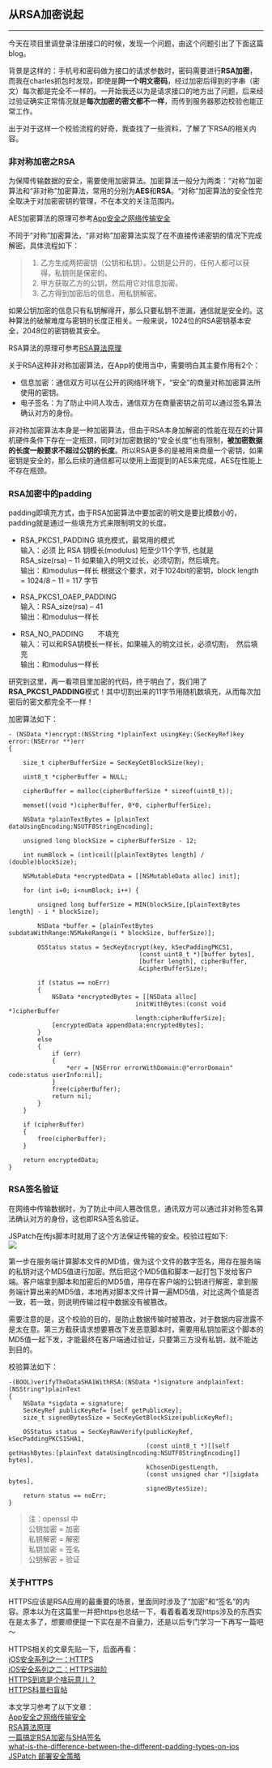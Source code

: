 从RSA加密说起
---  
---  
今天在项目里调登录注册接口的时候，发现一个问题，由这个问题引出了下面这篇blog。  

背景是这样的：手机号和密码做为接口的请求参数时，密码需要进行**RSA加密**，而我在charles抓包时发现，即使是**同一个明文密码**，经过加密后得到的字串（密文）每次都是完全不一样的。一开始我还以为是请求接口的地方出了问题，后来经过验证确实正常情况就是**每次加密的密文都不一样**，而传到服务器那边校验也能正常工作。  

出于对于这样一个校验流程的好奇，我查找了一些资料，了解了下RSA的相关内容。  

### 非对称加密之RSA  
为保障传输数据的安全，需要使用加密算法。加密算法一般分为两类：“对称”加密算法和“非对称”加密算法，常用的分别为**AES**和**RSA**。“对称”加密算法的安全性完全取决于对加密密钥的管理，不在本文的关注范围内。

AES加密算法的原理可参考[App安全之网络传输安全](http://mrpeak.cn/blog/encrypt/)  

不同于“对称”加密算法，“非对称”加密算法实现了在不直接传递密钥的情况下完成解密。具体流程如下：

>1. 乙方生成两把密钥（公钥和私钥）。公钥是公开的，任何人都可以获得，私钥则是保密的。
>2. 甲方获取乙方的公钥，然后用它对信息加密。
>3. 乙方得到加密后的信息，用私钥解密。

如果公钥加密的信息只有私钥解得开，那么只要私钥不泄漏，通信就是安全的。这种算法的破解难度与密钥的长度正相关。一般来说，1024位的RSA密钥基本安全，2048位的密钥极其安全。

RSA算法的原理可参考[RSA算法原理](http://www.ruanyifeng.com/blog/2013/06/rsa_algorithm_part_one.html)

关于RSA这种非对称加密算法，在App的使用当中，需要明白其主要作用有2个：

- 信息加密：通信双方可以在公开的网络环境下，“安全”的商量对称加密算法所使用的密钥。
- 电子签名：为了防止中间人攻击，通信双方在商量密钥之前可以通过签名算法确认对方的身份。

非对称加密算法本身是一种加密算法，但由于RSA本身加解密的性能在现在的计算机硬件条件下存在一定瓶颈，同时对加密数据的“安全长度”也有限制，**被加密数据的长度一般要求不超过公钥的长度**。所以RSA更多的是被用来商量一个密钥，如果密钥是安全的，那么后续的通信都可以使用上面提到的AES来完成，AES在性能上不存在瓶颈。

### RSA加密中的padding
padding即填充方式，由于RSA加密算法中要加密的明文是要比模数小的，padding就是通过一些填充方式来限制明文的长度。

- RSA_PKCS1_PADDING 填充模式，最常用的模式  
输入：必须 比 RSA 钥模长(modulus) 短至少11个字节, 也就是　RSA_size(rsa) – 11 如果输入的明文过长，必须切割，然后填充。  
输出：和modulus一样长
根据这个要求，对于1024bit的密钥，block length = 1024/8 – 11 = 117 字节

- RSA_PKCS1_OAEP_PADDING  
输入：RSA_size(rsa) – 41  
输出：和modulus一样长

- RSA_NO_PADDING　　不填充  
输入：可以和RSA钥模长一样长，如果输入的明文过长，必须切割，　然后填充  
输出：和modulus一样长  

研究到这里，再一看项目里加密的代码，终于明白了，我们用了**RSA_PKCS1_PADDING**模式！其中切割出来的11字节用随机数填充，从而每次加密后的密文都完全不一样！  

加密算法如下：  

    - (NSData *)encrypt:(NSString *)plainText usingKey:(SecKeyRef)key error:(NSError **)err
    {

        size_t cipherBufferSize = SecKeyGetBlockSize(key);

        uint8_t *cipherBuffer = NULL;

        cipherBuffer = malloc(cipherBufferSize * sizeof(uint8_t));

        memset((void *)cipherBuffer, 0*0, cipherBufferSize);

        NSData *plainTextBytes = [plainText dataUsingEncoding:NSUTF8StringEncoding];

        unsigned long blockSize = cipherBufferSize - 12;

        int numBlock = (int)ceil([plainTextBytes length] / (double)blockSize);

        NSMutableData *encryptedData = [[NSMutableData alloc] init];

        for (int i=0; i<numBlock; i++) {

            unsigned long bufferSize = MIN(blockSize,[plainTextBytes length] - i * blockSize);

            NSData *buffer = [plainTextBytes subdataWithRange:NSMakeRange(i * blockSize, bufferSize)];

            OSStatus status = SecKeyEncrypt(key, kSecPaddingPKCS1,
                                        (const uint8_t *)[buffer bytes],
                                        [buffer length], cipherBuffer,
                                        &cipherBufferSize);

            if (status == noErr)
            {
                NSData *encryptedBytes = [[NSData alloc]
                                       initWithBytes:(const void *)cipherBuffer
                                       length:cipherBufferSize];
                [encryptedData appendData:encryptedBytes];
            }
            else
            {
                if (err)
                {
                    *err = [NSError errorWithDomain:@"errorDomain" code:status userInfo:nil];
                }
                free(cipherBuffer);
                return nil;
            }
        }

        if (cipherBuffer)
        {
            free(cipherBuffer);
        }

        return encryptedData;
    }


### RSA签名验证  
在网络中传输数据时，为了防止中间人篡改信息，通讯双方可以通过非对称签名算法确认对方的身份，这也即RSA签名验证。  

JSPatch在传js脚本时就用了这个方法保证传输的安全。校验过程如下:  
![  ](https://github.com/simonleo/devlog/blob/master/sources/JSPatchSecurity.png?raw=true)  

第一步在服务端计算脚本文件的MD值，做为这个文件的数字签名，用存在服务端的私钥对这个MD5值进行加密。然后把这个MD5值和脚本一起打包下发给客户端。客户端拿到脚本和加密后的MD5值，用存在客户端的公钥进行解密，拿到服务端计算出来的MD5值，本地再对脚本文件计算一遍MD5值，对比这两个值是否一致，若一致，则说明传输过程中数据没有被篡改。  

需要注意的是，这个校验的目的，是防止数据传输时被篡改，对于数据内容泄露不是太在意。第三方截获请求想要篡改下发恶意脚本时，需要用私钥加密这个脚本的MD5值一起下发，才能最终在客户端通过验证，只要第三方没有私钥，就不能达到目的。

校验算法如下：  

    -(BOOL)verifyTheDataSHA1WithRSA:(NSData *)signature andplainText:(NSString*)plainText
    {
        NSData *sigdata = signature;
        SecKeyRef publicKeyRef= [self getPublicKey];
        size_t signedBytesSize = SecKeyGetBlockSize(publicKeyRef);

        OSStatus status = SecKeyRawVerify(publicKeyRef, kSecPaddingPKCS1SHA1,
                                          (const uint8_t *)[[self getHashBytes:[plainText dataUsingEncoding:NSUTF8StringEncoding]] bytes],
                                          kChosenDigestLength,
                                          (const unsigned char *)[sigdata bytes],
                                          signedBytesSize);
        return status == noErr;
    }  

>注：openssl 中  
>公钥加密 = 加密  
>私钥解密 = 解密  
>私钥加密 = 签名  
>公钥解密 = 验证  

### 关于HTTPS  
HTTPS应该是RSA应用的最重要的场景，里面同时涉及了“加密”和“签名”的内容。原本以为在这篇里一并把https也总结一下，看着看着发现https涉及的东西实在是太多了，想要顺便提一下实在是不自量力，还是以后专门学习一下再写一篇吧～  

HTTPS相关的文章先贴一下，后面再看：  
[iOS安全系列之一：HTTPS](http://www.oncenote.com/2014/10/21/Security-1-HTTPS/)  
[iOS安全系列之二：HTTPS进阶](http://www.oncenote.com/2015/09/16/Security-2-HTTPS2/)  
[HTTPS到底是个啥玩意儿？](https://mp.weixin.qq.com/s?__biz=MzA3MDExNzcyNA==&mid=402053009&idx=1&sn=ea531fc21a07d33f8a0408e5206c60f3)  
[HTTPS科普扫盲帖](https://segmentfault.com/a/1190000004523659?f=tt&hmsr=toutiao.io&utm_medium=toutiao.io&utm_source=toutiao.io)

本文学习参考了以下文章：  
[App安全之网络传输安全](http://mrpeak.cn/blog/encrypt/)  
[RSA算法原理](http://www.ruanyifeng.com/blog/2013/06/rsa_algorithm_part_one.html)  
[一篇搞定RSA加密与SHA签名](http://www.kgc.cn/bbs/post/29886.shtml)  
[what-is-the-difference-between-the-different-padding-types-on-ios](http://stackoverflow.com/questions/5054036/what-is-the-difference-between-the-different-padding-types-on-ios)  
[JSPatch 部署安全策略](http://blog.cnbang.net/tech/2879/)
